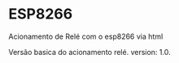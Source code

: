 # ESP8266
<p>Acionamento de Relé com o esp8266 via html</p>
<p>Versão basica do acionamento relé. version: 1.0.</p>
